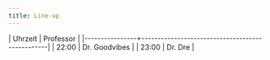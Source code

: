 ```yaml
---
title: Line-up
---
```

| Uhrzeit        | Professor                                       |
|----------------+-------------------------------------------------|
| 22:00          | Dr. Goodvibes                                   |
| 23:00          | Dr. Dre                                         |
